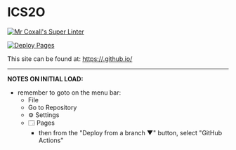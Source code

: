# ICS2O

[![Mr Coxall's Super Linter](https://github.com/MTHS-ICD2O-1-2024/ICD2O-Unit-1-07-bain-liao-1/workflows/Mr%20Coxall's%20Super%20Linter/badge.svg)](https://github.com/MTHS-ICD2O-1-2024/ICD2O-Unit-1-07-bain-liao-1/actions)

[![Deploy Pages](https://github.com/MTHS-ICD2O-1-2024/ICD2O-Unit-1-07-bain-liao-1/workflows/Deploy%20Pages/badge.svg)](https://github.com/MTHS-ICD2O-1-2024/ICD2O-Unit-1-07-bain-liao-1/actions)

This site can be found at: [https://<OWNER>.github.io/<REPOSITORY>](https://MTHS-ICD2O-1-2024.github.io/ICD2O-Unit-1-07-bain-liao-1)

---

**NOTES ON INITIAL LOAD:**
- remember to goto on the menu bar:
  - File
  - Go to Repository
  - ⚙ Settings
  - 🗔 Pages
    - then from the "Deploy from a branch ▼" button, select "GitHub Actions"
